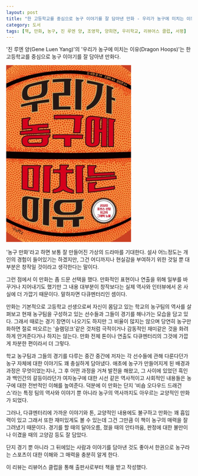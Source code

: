 ```yaml
---
layout: post
title: "한 고등학교를 중심으로 농구 이야기를 잘 담아낸 만화 - 우리가 농구에 미치는 이유"
category: 도서
tags: [책, 만화, 농구, 진 루엔 양, 조영학, 양희연, 우리학교, 리뷰어스 클럽, 서평]
---
```


'진 루엔 양(Gene Luen Yang)'의
'우리가 농구에 미치는 이유(Dragon Hoops)'는
한 고등학교를 중심으로 농구 이야기를 잘 담아낸 만화다.

![표지](/images/dragon-hoops-comic-book-h480.jpg)

'농구 만화'라고 하면 보통 잘 만들어진 가상의 드라마를 기대한다.
설사 어느정도는 개인의 경험이 들어있기는 하겠지만,
그건 어디까지나 현실감을 부여하기 위한 것일 뿐 대부분은 창작일 것이라고 생각한다는 말이다.

그런 점에서 이 만화는 좀 드문 선택을 했다.
만화적인 표현이나 연출을 위해 일부를 바꾸거나 지어내기도 했기만
그 내용 대부분이 창작보다는 실제 역사와 인터뷰에서 온 사실에 더 가깝기 때문이다.
말하자면 다큐멘터리인 셈이다.

만화는 기본적으로 고등학교 선생으로써 자신이 몸담고 있는 학교의 농구팀의 역사를 살펴보고
현재 농구팀을 구성하고 있는 선수들과 그들이 경기를 해나가는 모습을 담고 있다.
그래서 때로는 경기 장면이 나오기도 하지만 그 비율이 많지는 않으며
당연히 농구만화하면 절로 떠오르는 '슬램덩크'같은 것처럼
극적이거나 감동적인 재미같은 것을 화려하게 안겨준다거나 하지는 않는다.
만화 전체 톤이나 연출도 다큐멘터리의 그것에 가깝게 차분한 편이라서 더 그렇다.

학교 농구팀과 그들의 경기를 다루는 중간 중간에
저자는 각 선수들에 관해 다룬다던가
농구 자체에 대한 이야기도 꽤 충실하게 담아냈다.
애초에 농구가 만들어지게 된 배경과 과정은 무엇이었는지나,
그 후 어떤 과정을 거쳐 발전을 해왔고,
그 사이에 있었던 흑인과 백인간의 갈등이라던가 여자농구에 대한 시선 같은
역사적이고 사회적인 내용들은 농구에 대한 전반적인 이해를 높여준다.
덕분에 이 만화는 단지 '비숍 오다우드 드래건스'라는 특정 팀의 역사와 이야기 뿐 아니라
농구의 역사까지도 아우르는 교양적인 만화가 되었다.

그러나, 다큐멘터리에 가까운 이야기와 톤, 교양적인 내용에도 불구하고
만화는 꽤 흡입력이 있고 그래서 또한 재미있게도 볼 수 있는데
그건 그만큼 이 책이 농구의 매력을 잘 그려냈기 때문이다.
경기를 할 때의 달아오름, 졌을 때의 안타까움, 판정에 대한 불만이나 이겼을 때의 고양감 등도 잘 담았다.

단지 경기 뿐 아니라 그 뒤에있는 사람과 이야기를 담아낸 것도 좋아서
한권으로 농구라는 스포츠이 대한 이해와 그 매력을 충분히 알게 한다.



<div class="im im-info">
이 리뷰는 리뷰어스 클럽을 통해 출판사로부터 책을 받고 작성했다.
</div>
